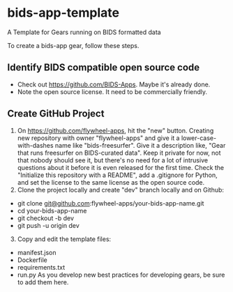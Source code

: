 # bids-app-template
A Template for Gears running on BIDS formatted data

To create a bids-app gear, follow these steps.

## Identify BIDS compatible open source code

* Check out https://github.com/BIDS-Apps.  Maybe it's already done.
* Note the open source license.  It need to be commercially friendly.

## Create GitHub Project

1. On https://github.com/flywheel-apps, hit the "new" button. Creating new repository with owner "flywheel-apps" and give it a lower-case-with-dashes name like "bids-freesurfer".  Give it a description like, "Gear that runs freesurfer on BIDS-curated data".  Keep it private for now, not that nobody should see it, but there's no need for a lot of intrusive questions about it before it is even released for the first time.  Check the "Initialize this repository with a README", add a .gitignore for Python, and set the license to the same license as the open source code.
2. Clone the project locally and create "dev" branch locally and on Github:
  * git clone git@github.com:flywheel-apps/your-bids-app-name.git
  * cd your-bids-app-name
  * git checkout -b dev
  * git push -u origin dev
3. Copy and edit the template files:
* manifest.json
* Dockerfile
* requirements.txt
* run.py
As you develop new best practices for developing gears, be sure to add them here.
